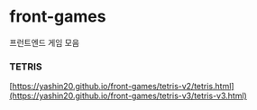# front-games
프런트엔드 게임 모음


### TETRIS
[https://yashin20.github.io/front-games/tetris-v2/tetris.html](https://yashin20.github.io/front-games/tetris-v3/tetris-v3.html)

